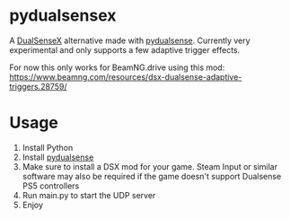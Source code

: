 # pydualsensex
A [DualSenseX](https://github.com/Paliverse/DualSenseX/) alternative made with [pydualsense](https://github.com/flok/pydualsense/). Currently very experimental and only supports a few adaptive trigger effects.

For now this only works for BeamNG.drive using this mod: https://www.beamng.com/resources/dsx-dualsense-adaptive-triggers.28759/

# Usage
1. Install Python
2. Install [pydualsense](https://github.com/flok/pydualsense/#installation)
3. Make sure to install a DSX mod for your game. Steam Input or similar software may also be required if the game doesn't support Dualsense PS5 controllers
4. Run main.py to start the UDP server
5. Enjoy
